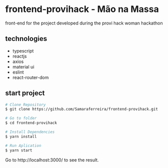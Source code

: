 # frontend-provihack - Mão na Massa

front-end for the project developed during the provi hack woman hackathon

## technologies

- typescript
- reactjs
- axios
- material ui
- eslint
- react-router-dom

## start project

```bash
# Clone Repository
$ git clone https://github.com/Samaraferreira/frontend-provihack.git

# Go to folder
$ cd frontend-provihack

# Install Dependencies
$ yarn install

# Run Aplication
$ yarn start
```
Go to http://localhost:3000/ to see the result.
